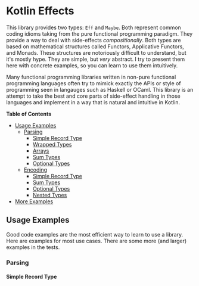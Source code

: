 # Kotlin Effects 

This library provides two types: `Eff` and `Maybe`. Both represent common coding 
idioms taking from the pure functional programming paradigm. They provide a way to 
deal with side-effects *compositionally*. Both types are based on mathematical 
structures called Functors, Applicative Functors, and Monads. These structures are 
notoriously difficult to understand, but it's mostly hype. They are simple, but *very*
abstract. I try to present them here with concrete examples, so you can learn to use 
them intuitively. 

Many functional programming libraries written in non-pure functional programming 
languages often try to mimick exactly the APIs or style of programming seen in 
langauges such as Haskell or OCaml. This library is an attempt to take the best and 
core parts of side-effect handling in those languages and implement in a way that is 
natural and intuitive in Kotlin.

**Table of Contents**

- [Usage Examples](#usage-examples)
  - [Parsing](#parsing)
    - [Simple Record Type](#simple-record-type)
    - [Wrapped Types](#wrapped-types)
    - [Arrays](#arrays)
    - [Sum Types](#sum-types)
    - [Optional Types](#optional-types)
  - [Encoding](#encoding)
    - [Simple Record Type](#simple-record-type-1)
    - [Sum Types](#sum-types-1)
    - [Optional Types](#optional-types-1)
    - [Nested Types](#nested-types-1)
- [More Examples](#examples)


## Usage Examples

Good code examples are the most efficient way to learn to use a library. Here are examples for most 
use cases. There are some more (and larger) examples in the tests.

### Parsing

#### Simple Record Type
